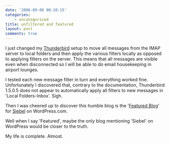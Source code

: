 ```yaml
---
date: '2006-09-08 00:10:15'
categories:
    - uncategorised
title: unfiltered and featured
layout: post
comments: true
---
```


I just changed my
[Thunderbird](http://www.nbrightside.com/blog/2006/03/08/thunderbirds-are-go/)
setup to move all messages from the IMAP server to local folders and
then apply the various filters locally as opposed to applying filters on
the server. This means that all messages are visible even when
disconnected so I will be able to do email housekeeping in airport
lounges.

I tested each new message filter in turn and everything worked fine.
Unfortunately I discovered that, contrary to the documentation,
Thunderbird 1.5.0.5 does not appear to automatically apply all filters
to new messages in 'Local Folders-Inbox'. Sigh.

Then I was cheered up to discover this humble blog is the '[Featured
Blog](http://flickr.com/photos/70276096@N00/236866211/)' for
[Siebel](http://wordpress.com/tag/siebel/) on WordPress.com.

Well when I say 'Featured', maybe the only blog mentioning 'Siebel' on
WordPress would be closer to the truth.

My life is complete. Almost.
